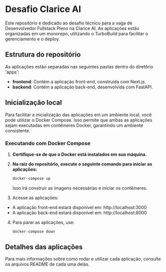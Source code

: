 # Desafio Clarice AI

Este repositório é dedicado ao desafio técnico para a vaga de Desenvolvedor Fullstack Pleno na Clarice AI. As aplicações estão organizadas em um monorepo, utilizando o TurboBuild para facilitar o gerenciamento e o deploy.

## Estrutura do repositório

As aplicações estão separadas nas seguintes pastas dentro do diretório 'apps':

- **frontend**: Contém a aplicação front-end, construída com Next.js.
- **backend**: Contém a aplicação back-end, desenvolvida com FastAPI.

## Inicialização local

Para facilitar a inicialização das aplicações em um ambiente local, você pode utilizar o Docker Compose. Isso permite que ambas as aplicações sejam executadas em contêineres Docker, garantindo um ambiente consistente.

### Executando com Docker Compose

1. **Certifique-se de que o Docker está instalados em sua máquina.**

2. **Na raiz do repositório, execute o seguinte comando para iniciar as aplicações:**
   ```bash
   docker-compose up
    ```

    Isso irá construir as imagens necessárias e iniciar os contêineres.

3. Acesse as aplicações:
- A aplicação front-end estará disponível em: http://localhost:3000
- A aplicação back-end estará disponível em: http://localhost:8000

4. Para parar as aplicações, use:
   ```bash
   docker-compose down
   ```

## Detalhes das aplicações

Para mais informações sobre como rodar e utilizar cada aplicação, consulte os arquivos README de cada uma delas.